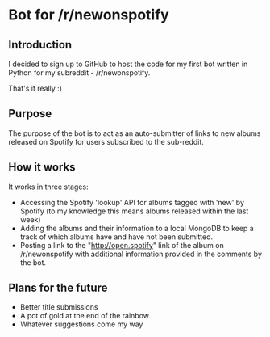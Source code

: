 Bot for /r/newonspotify
==============

Introduction
--------------
I decided to sign up to GitHub to host the code for my first bot written in Python for my subreddit - /r/newonspotify. 

That's it really :)

Purpose
--------------
The purpose of the bot is to act as an auto-submitter of links to new albums released on Spotify for users subscribed to the sub-reddit. 


How it works
--------------
It works in three stages:
- Accessing the Spotify 'lookup' API for albums tagged with 'new' by Spotify (to my knowledge this means albums released within the last week)
- Adding the albums and their information to a local MongoDB to keep a track of which albums have and have not been submitted.
- Posting a link to the "http://open.spotify" link of the album on /r/newonspotify with additional information provided in the comments by the bot.

Plans for the future
--------------
- Better title submissions
- A pot of gold at the end of the rainbow
- Whatever suggestions come my way